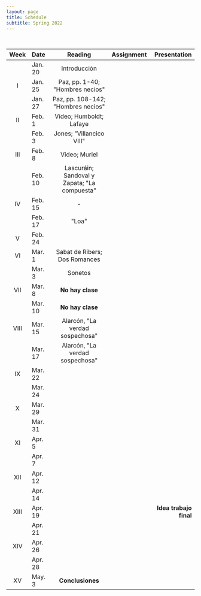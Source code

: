 ```yaml
---
layout: page
title: Schedule
subtitle: Spring 2022
---
```


<br>

| Week | Date | Reading | Assignment | Presentation|
|:------:|:------|:--------:|:------:|----:|
|  |Jan. 20| Introducción  | | |
| I   |Jan. 25|  Paz, pp. 1-40; "Hombres necios" | | |
|     |Jan. 27| Paz, pp. 108-142; "Hombres necios" |  |  |
|II   |Feb. 1 |  Video; Humboldt; Lafaye |  |  |
|     |Feb. 3 | Jones; "Villancico VIII"  |  | |
|III  |Feb. 8 | Video; Muriel| |  |
|     |Feb. 10| Lascuráin; Sandoval y Zapata; "La compuesta"  | | |
| IV  |Feb. 15| - | |  |
|     |Feb. 17| "Loa" |  | |
| V   |Feb. 24|  |  |  |
| VI |Mar. 1 | Sabat de Ribers; Dos Romances | | |
|    |Mar. 3 | Sonetos | | |
|VII  |Mar. 8| **No hay clase** | |  |
|  |Mar. 10| **No hay clase** | | |
|VIII  |Mar. 15| Alarcón, "La verdad sospechosa" | | |
|      |Mar. 17| Alarcón, "La verdad sospechosa" |
| IX   |Mar. 22| |  | |
|      |Mar. 24| | | |
| X   |Mar. 29|  | | |
|     |Mar. 31|  | | |
| XI  |Apr. 5 |  | | |
|    |Apr. 7 |  | |  |
| XII  |Apr. 12|  | |  |
|      |Apr. 14|  | |  |
| XIII  |Apr. 19|  |  | **Idea trabajo final** |
|       |Apr. 21|  |  |  |
| XIV  |Apr. 26| |  | |
|      |Apr. 28| |  | |
| XV  | May. 3| **Conclusiones** | | |
